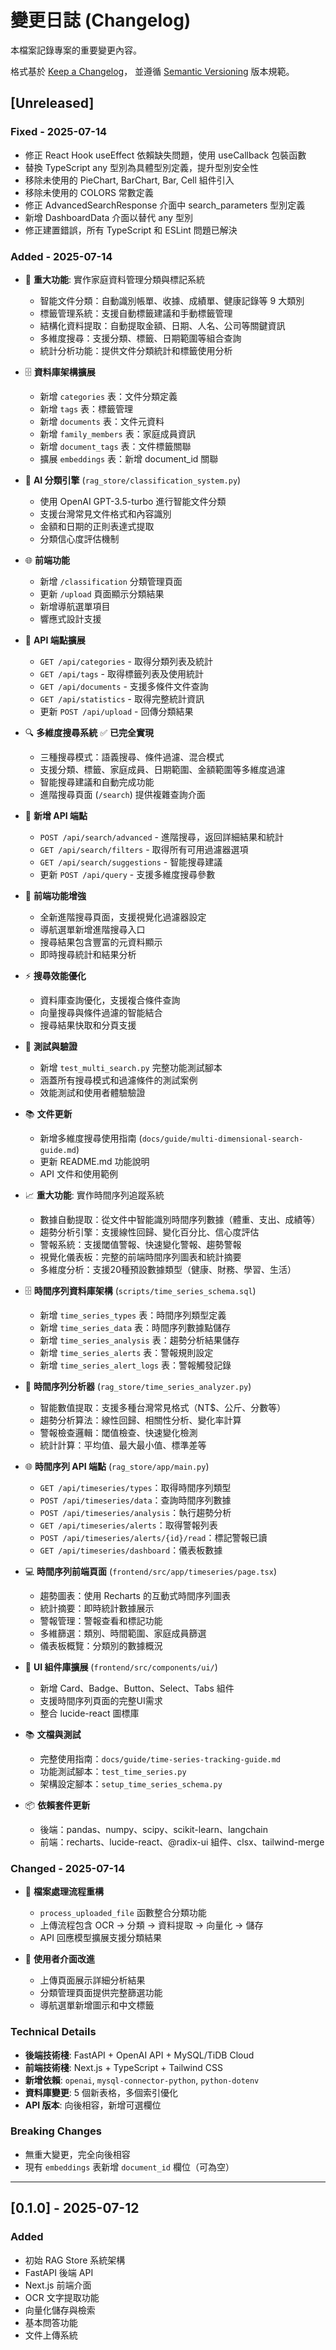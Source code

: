 # 變更日誌 (Changelog)

本檔案記錄專案的重要變更內容。

格式基於 [Keep a Changelog](https://keepachangelog.com/zh-TW/1.0.0/)，
並遵循 [Semantic Versioning](https://semver.org/lang/zh-TW/) 版本規範。

## [Unreleased]

### Fixed - 2025-07-14
- 修正 React Hook useEffect 依賴缺失問題，使用 useCallback 包裝函數
- 替換 TypeScript any 型別為具體型別定義，提升型別安全性
- 移除未使用的 PieChart, BarChart, Bar, Cell 組件引入
- 移除未使用的 COLORS 常數定義
- 修正 AdvancedSearchResponse 介面中 search_parameters 型別定義
- 新增 DashboardData 介面以替代 any 型別
- 修正建置錯誤，所有 TypeScript 和 ESLint 問題已解決

### Added - 2025-07-14
- 🎯 **重大功能**: 實作家庭資料管理分類與標記系統
  - 智能文件分類：自動識別帳單、收據、成績單、健康記錄等 9 大類別
  - 標籤管理系統：支援自動標籤建議和手動標籤管理
  - 結構化資料提取：自動提取金額、日期、人名、公司等關鍵資訊
  - 多維度搜尋：支援分類、標籤、日期範圍等組合查詢
  - 統計分析功能：提供文件分類統計和標籤使用分析

- 🗄️ **資料庫架構擴展**
  - 新增 `categories` 表：文件分類定義
  - 新增 `tags` 表：標籤管理
  - 新增 `documents` 表：文件元資料
  - 新增 `family_members` 表：家庭成員資訊
  - 新增 `document_tags` 表：文件標籤關聯
  - 擴展 `embeddings` 表：新增 document_id 關聯

- 🧠 **AI 分類引擎** (`rag_store/classification_system.py`)
  - 使用 OpenAI GPT-3.5-turbo 進行智能文件分類
  - 支援台灣常見文件格式和內容識別
  - 金額和日期的正則表達式提取
  - 分類信心度評估機制

- 🌐 **前端功能**
  - 新增 `/classification` 分類管理頁面
  - 更新 `/upload` 頁面顯示分類結果
  - 新增導航選單項目
  - 響應式設計支援

- 📡 **API 端點擴展**
  - `GET /api/categories` - 取得分類列表及統計
  - `GET /api/tags` - 取得標籤列表及使用統計
  - `GET /api/documents` - 支援多條件文件查詢
  - `GET /api/statistics` - 取得完整統計資訊
  - 更新 `POST /api/upload` - 回傳分類結果

- 🔍 **多維度搜尋系統** ✅ **已完全實現**
  - 三種搜尋模式：語義搜尋、條件過濾、混合模式
  - 支援分類、標籤、家庭成員、日期範圍、金額範圍等多維度過濾
  - 智能搜尋建議和自動完成功能
  - 進階搜尋頁面 (`/search`) 提供複雜查詢介面

- 🎯 **新增 API 端點**
  - `POST /api/search/advanced` - 進階搜尋，返回詳細結果和統計
  - `GET /api/search/filters` - 取得所有可用過濾器選項
  - `GET /api/search/suggestions` - 智能搜尋建議
  - 更新 `POST /api/query` - 支援多維度搜尋參數

- 🎨 **前端功能增強**
  - 全新進階搜尋頁面，支援視覺化過濾器設定
  - 導航選單新增進階搜尋入口
  - 搜尋結果包含豐富的元資料顯示
  - 即時搜尋統計和結果分析

- ⚡ **搜尋效能優化**
  - 資料庫查詢優化，支援複合條件查詢
  - 向量搜尋與條件過濾的智能結合
  - 搜尋結果快取和分頁支援

- 🧪 **測試與驗證**
  - 新增 `test_multi_search.py` 完整功能測試腳本
  - 涵蓋所有搜尋模式和過濾條件的測試案例
  - 效能測試和使用者體驗驗證

- 📚 **文件更新**
  - 新增多維度搜尋使用指南 (`docs/guide/multi-dimensional-search-guide.md`)
  - 更新 README.md 功能說明
  - API 文件和使用範例

- 📈 **重大功能**: 實作時間序列追蹤系統  
  - 數據自動提取：從文件中智能識別時間序列數據（體重、支出、成績等）
  - 趨勢分析引擎：支援線性回歸、變化百分比、信心度評估
  - 警報系統：支援閾值警報、快速變化警報、趨勢警報
  - 視覺化儀表板：完整的前端時間序列圖表和統計摘要
  - 多維度分析：支援20種預設數據類型（健康、財務、學習、生活）

- 🗄️ **時間序列資料庫架構** (`scripts/time_series_schema.sql`)
  - 新增 `time_series_types` 表：時間序列類型定義
  - 新增 `time_series_data` 表：時間序列數據點儲存
  - 新增 `time_series_analysis` 表：趨勢分析結果儲存
  - 新增 `time_series_alerts` 表：警報規則設定
  - 新增 `time_series_alert_logs` 表：警報觸發記錄

- 🧮 **時間序列分析器** (`rag_store/time_series_analyzer.py`)
  - 智能數值提取：支援多種台灣常見格式（NT$、公斤、分數等）
  - 趨勢分析算法：線性回歸、相關性分析、變化率計算
  - 警報檢查邏輯：閾值檢查、快速變化檢測
  - 統計計算：平均值、最大最小值、標準差等

- 🌐 **時間序列 API 端點** (`rag_store/app/main.py`)
  - `GET /api/timeseries/types`：取得時間序列類型
  - `POST /api/timeseries/data`：查詢時間序列數據
  - `POST /api/timeseries/analysis`：執行趨勢分析
  - `GET /api/timeseries/alerts`：取得警報列表
  - `POST /api/timeseries/alerts/{id}/read`：標記警報已讀
  - `GET /api/timeseries/dashboard`：儀表板數據

- 💻 **時間序列前端頁面** (`frontend/src/app/timeseries/page.tsx`)
  - 趨勢圖表：使用 Recharts 的互動式時間序列圖表
  - 統計摘要：即時統計數據展示
  - 警報管理：警報查看和標記功能
  - 多維篩選：類別、時間範圍、家庭成員篩選
  - 儀表板概覽：分類別的數據概況

- 🔧 **UI 組件庫擴展** (`frontend/src/components/ui/`)
  - 新增 Card、Badge、Button、Select、Tabs 組件
  - 支援時間序列頁面的完整UI需求
  - 整合 lucide-react 圖標庫

- 📚 **文檔與測試**
  - 完整使用指南：`docs/guide/time-series-tracking-guide.md`
  - 功能測試腳本：`test_time_series.py`
  - 架構設定腳本：`setup_time_series_schema.py`

- 📦 **依賴套件更新**
  - 後端：pandas、numpy、scipy、scikit-learn、langchain
  - 前端：recharts、lucide-react、@radix-ui 組件、clsx、tailwind-merge

### Changed - 2025-07-14
- 🔄 **檔案處理流程重構**
  - `process_uploaded_file` 函數整合分類功能
  - 上傳流程包含 OCR → 分類 → 資料提取 → 向量化 → 儲存
  - API 回應模型擴展支援分類結果

- 🎨 **使用者介面改進**
  - 上傳頁面展示詳細分析結果
  - 分類管理頁面提供完整篩選功能
  - 導航選單新增圖示和中文標籤

### Technical Details
- **後端技術棧**: FastAPI + OpenAI API + MySQL/TiDB Cloud
- **前端技術棧**: Next.js + TypeScript + Tailwind CSS
- **新增依賴**: `openai`, `mysql-connector-python`, `python-dotenv`
- **資料庫變更**: 5 個新表格，多個索引優化
- **API 版本**: 向後相容，新增可選欄位

### Breaking Changes
- 無重大變更，完全向後相容
- 現有 `embeddings` 表新增 `document_id` 欄位（可為空）

---

## [0.1.0] - 2025-07-12

### Added
- 初始 RAG Store 系統架構
- FastAPI 後端 API
- Next.js 前端介面
- OCR 文字提取功能
- 向量化儲存與檢索
- 基本問答功能
- 文件上傳系統
